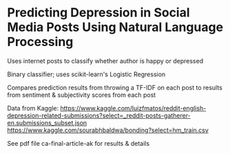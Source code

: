 # Predicting Depression in Social Media Posts Using Natural Language Processing
Uses internet posts to classify whether author is happy or depressed

Binary classifier; uses scikit-learn's Logistic Regression

Compares prediction results from throwing a TF-IDF on each post to results from sentiment & subjectivity scores from each post

Data from Kaggle:
https://www.kaggle.com/luizfmatos/reddit-english-depression-related-submissions?select=_reddit-posts-gatherer-en.submissions_subset.json
https://www.kaggle.com/sourabhbaldwa/bonding?select=hm_train.csv

See pdf file ca-final-article-ak for results & details
